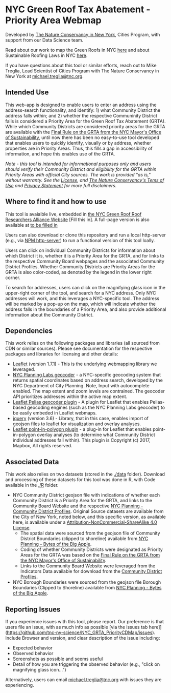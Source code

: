 # NYC Green Roof Tax Abatement - Priority Area Webmap

Developed by [The Nature Conservancy in New York](https://www.nature.org/en-us/about-us/where-we-work/united-states/new-york/), Cities Program, with support from our Data Science team.

Read about our work to map the Green Roofs in NYC [here](https://www.nature.org/en-us/about-us/where-we-work/united-states/new-york/stories-in-new-york/green-roofs-new-york-city/) and about Sustainable Roofing Laws in NYC [here](https://www.nature.org/en-us/about-us/where-we-work/united-states/new-york/stories-in-new-york/nyc-laws-green-roofs-solar-panels/).

If you have questions about this tool or similar efforts, reach out to Mike Treglia, Lead Scientist of Cities Program with The Nature Conservancy in New York at michael.treglia@tnc.org.

 ## Intended Use
 
 This web-app is designed to enable users to enter an address using the address-search functionality, and identify: 1) what Community District the address falls within; and 2) whether the respective Communinity District falls is considered a Priority Area for the Green Roof Tax Abatement (GRTA). While which Community Districts are considered priority areas for the GRTA are available with the [Final Rule on the GRTA from the NYC Mayor's Office of Sustainability](https://www1.nyc.gov/site/sustainability/legislation/legislation-rules.page), until now there has been no easy-to-use tool developed that enables users to quickly identify, visually or by address, whether properties are in Priority Areas. Thus, this fills a gap in accessibility of information, and hope this enables use of the GRTA.

 *Note - this tool is intended for informational purposes only and users should verify their Community District and eligibility for the GRTA within Priority Areas with official City sources. The work is provided "as is," without warranty. See the [License](LICENSE.md), and [The Nature Conservancy's Tems of Use](https://www.nature.org/en-us/about-us/who-we-are/accountability/terms-of-use/) and [Privacy Statement](https://www.nature.org/en-us/about-us/who-we-are/accountability/privacy-policy/) for more full disclaimers.*


 ## Where to find it and how to use

 This tool is avaialble live, embedded in [the NYC Green Roof Roof Researchers Alliance Website]() [Fill this in]. A full-page version is also available at [to be filled in]()

 Users can also download or clone this repository and run a local http-server (e.g., via [NPM http-server](https://www.npmjs.com/package/http-server)) to run a functional version of this tool loally. 

 Users can click on individual Community Districts for information about which District it is, whether it is a Priority Area for the GRTA, and for links to the respective Community Board webpages and the associated Community District Profiles. Whether Community Districts are Priority Areas for the GRTA is also color-coded, as denoted by the legend in the lower right corner.
 
 To search for addresses, users can click on the magnifying glass icon in the upper-right corner of the tool, and search for a NYC address. Only NYC addresses will work, and this leverages a NYC-specific tool. The address will be marked by a pop-up on the map, which will indicate whether the address falls in the boundaries of a Priority Area, and also provide additional information about the Community District.


## Dependencies

This work relies on the following packages and libraries (all sourced from CDN or similar sources). Please see documentation for the respective packages and libraries for licensing and other details:
- [Leaflet](https://leafletjs.com/) (version 1.7.1) - This is the  underlying webmapping library we leveraged.
- [NYC Planning Labs geocoder](https://geosearch.planninglabs.nyc/docs/) - a NYC-specific geocoding system that returns spatial coordinates based on address search, developed by the NYC Department of City Planning. Note, Input with autocomplete enabled. The map extent and zoom levels are contrained.  The geocoder API prioritizes addresses within the active map extent.
- [Leaflet Pelias geocoder plugin](https://github.com/pelias/leaflet-plugin) - A plugin for Leaflet that enables Pelias-based geocoding engines (such as the NYC Planning Labs geocoder) to be easily embeded in Leaflet webmaps.
- [jquery](https://jquery.com/download/) (version 3.6) - Library, that in this case, enables import of geojson files to leaflet for visualization and overlay analyses.
- [Leaflet point-in-polygon plugin](https://github.com/mapbox/leaflet-pip) - a plug-in for Leaflet that enables point-in-polygon overlay analyses (to determine what Community District individual addresses fall within). This plugin is  Copyright (c) 2017, Mapbox, All rights reserved.


## Associated Data

This work also relies on two datasets (stored in the [./data](./data) folder). Download and processing of these datasets for this tool was done in R, with Code available in the [./R](./R) folder.

- NYC Community District geojson file with indications of whether each Community District is a Priority Area for the GRTA, and links to the Community Board Website and the respective [NYC Planning - Community District Profiles](https://communityprofiles.planning.nyc.gov/). Original Source datasets are available from the City of New York, noted below, and this specific version, as available here, is available under a [Attribution-NonCommercial-ShareAlike 4.0 License](https://creativecommons.org/licenses/by-nc-sa/4.0/).
    - The spatial data were sourced from the geojson file of Community District Boundaries (clipped to shoreline) available from [NYC Planning - Bytes of the Big Apple](https://www1.nyc.gov/site/planning/data-maps/open-data/districts-download-metadata.page).
    - Coding of whether Community Districts were designated as Priority Areas for the GRTA was based on the [Final Rule on the GRTA from the NYC Mayor's Office of Sustainability](https://www1.nyc.gov/site/sustainability/legislation/legislation-rules.page).
    - Links to the Community Board Website were leveraged from the Indicators Data available for download from the [Community District Profiles](https://communityprofiles.planning.nyc.gov/).
- NYC Borough Boundaries were sourced from the geojson file Borough Boundaries (Clipped to Shoreline) available from [NYC Planning -  Bytes of the Big Apple](https://www1.nyc.gov/site/planning/data-maps/open-data.page#district_political).


## Reporting Issues
If you experience issues with this tool, please report. Our preference is that users file an issue, with as much info as possible [via the issues tab here]](https://github.com/tnc-ny-science/NYC_GRTA_PriorityCDMap/issues). Include Browser and version, and clear description of the issue including:
 - Expected behavior
 - Observed behavior
 - Screenshots as possible and seems useful
 - Detail of how you are triggering the observed behavior (e.g., "click on magnifying glass icon...")

 Alternatively, users can email michael.treglia@tnc.org with issues they are experiencing. 